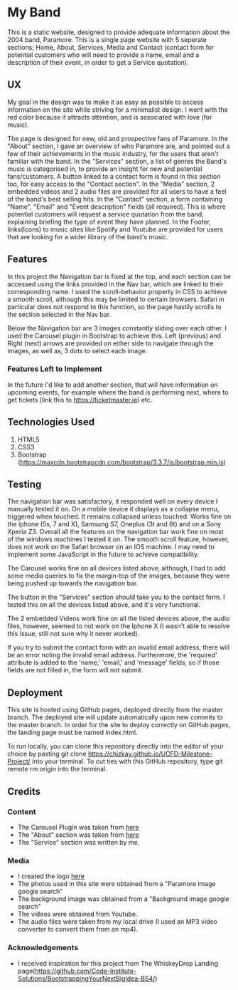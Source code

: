 # My Band

This is a static website, designed to provide adequate information about the 2004 band, Paramore. This is a single page website with 5 seperate sections; Home, About, Services, Media and Contact (contact form for potential customers who will need to provide a name, email and a description of their event, in order to get a Service quotation).

## UX

My goal in the design was to make it as easy as possible to access information on the site while striving for a minimalist design. I went with the red color because it attracts attention, and is associated with love (for music).

The page is designed for new, old and prospective fans of Paramore. In the "About" section, I gave an overview of who Paramore are, and pointed out a few of their achievements in the music industry, for the users that aren't familiar with the band. In the "Services" section, a list of genres the Band's music is categorised in, to provide an insight for new and potential fans/customers. A button linked to a contact form is found in this section too, for easy access to the "Contact section". In the "Media" section, 2 embedded videos and 2 audio files are provided for all users to have a feel of the band's best selling hits. In the "Contact" section, a form containing "Name", "Email" and "Event description" fields (all required). This is where potential customers will request a service quotation from the band, explaining briefing the type of event they have planned. In the Footer, links(Icons) to music sites like Spotify and Youtube are provided for users that are looking for a wider library of the band's music.

## Features

In this project the Navigation bar is fixed at the top, and each section can be accessed using the links provided in the Nav bar, which are linked to their corresponding name. I used the scroll-behavior property in CSS to achieve a smooth scroll, although this may be limited to certain browsers. Safari in particular does not respond to this function, so the page hastily scrolls to the section selected in the Nav bar.

Below the Navigation bar are 3 images constantly sliding over each other. I used the Carousel plugin in Bootstrap to achieve this. Left (previous) and Right (next) arrows are provided on either side to navigate through the images, as well as, 3 dots to select each image.
 

### Features Left to Implement

In the future I'd like to add another section, that will have information on upcoming events, for example where the band is performing next, where to get tickets (link this to https://ticketmaster.ie) etc. 

## Technologies Used

1. HTML5
2. CSS3
3. Bootstrap (https://maxcdn.bootstrapcdn.com/bootstrap/3.3.7/js/bootstrap.min.js)

## Testing

The navigation bar was satisfactory, it responded well on every device I manually tested it on. On a mobile device it displays as a collapse menu, triggered when touched. It remains collapsed unless touched. Works fine on the iphone (5s, 7 and X), Samsung S7, Oneplus (3t and 6t) and on a Sony Xperia Z3. Overall all the features on the navigation bar work fine on most of the windows machines I tested it on. The smooth scroll feature, however, does not work on the Safari browser on an IOS machine. I may need to implement some JavaScript in the future to achieve compatibility. 

The Carousel works fine on all devices listed above, although, I had to add some media queries to fix the margin-top of the images, because they were being pushed up towards the navigation bar.

The button in the "Services" section should take you to the contact form. I tested this on all the devices listed above, and it's very functional. 

The 2 embedded Videos work fine on all the listed devices above, the audio files, however, seemed to not work on the Iphone X (I wasn't able to resolve this issue, still not sure why it never worked). 

If you try to submit the contact form with an invalid email address, there will be an error noting the invalid email address. Furthermore, the 'required' attribute is added to the 'name,' 'email,' and 'message' fields, so if those fields are not filled in, the form will not submit.

## Deployment

This site is hosted using GitHub pages, deployed directly from the master branch. The deployed site will update automatically upon new commits to the master branch. In order for the site to deploy correctly on GitHub pages, the landing page must be named index.html.

To run locally, you can clone this repository directly into the editor of your choice by pasting git clone https://chizkay.github.io/UCFD-Milestone-Project/ into your terminal. To cut ties with this GitHub repository, type git remote rm origin into the terminal.

## Credits

### Content
- The Carousel Plugin was taken from [here](https://www.w3schools.com/bootstrap/bootstrap_carousel.asp)
- The "About" section was taken from [here](https://en.wikipedia.org/wiki/Paramore)
- The "Service" section was written by me.

### Media

- I created the logo  [here](https://www.canva.com/)
- The photos used in this site were obtained from a "Paramore image google search"
- The background image was obtained from a "Background image google search"
- The videos were obtained from Youtube.
- The audio files were taken from my local drive (I used an MP3 video converter to convert them from an mp4).

### Acknowledgements

- I received inspiration for this project from The WhiskeyDrop Landing page(https://github.com/Code-Institute-Solutions/BootstrappingYourNextBigIdea-BS4/)
